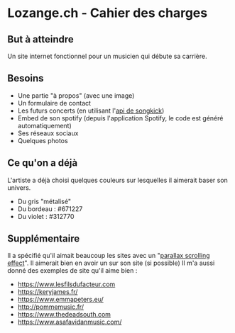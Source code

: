 # Lozange.ch - Cahier des charges
## But à atteindre
Un site internet fonctionnel pour un musicien qui débute sa carrière.
## Besoins
- Une partie "à propos" (avec une image)
- Un formulaire de contact
- Les futurs concerts (en utilisant l'[api de songkick](https://www.songkick.com/developer))
- Embed de son spotify (depuis l'application Spotify, le code est généré automatiquement)
- Ses réseaux sociaux
- Quelques photos

## Ce qu'on a déjà
L'artiste a déjà choisi quelques couleurs sur lesquelles il aimerait baser son univers.
- Du gris "métalisé"
- Du bordeau : #671227
- Du violet : #312770

## Supplémentaire
Il a spécifié qu'il aimait beaucoup les sites avec un "[parallax scrolling effect](https://www.awwwards.com/30-great-websites-with-parallax-scrolling.html)". Il aimerait bien en avoir un sur son site (si possible)
Il m'a aussi donné des exemples de site qu'il aime bien :
- https://www.lesfilsdufacteur.com
- https://keryjames.fr/
- https://www.emmapeters.eu/
- http://pommemusic.fr/
- https://www.thedeadsouth.com
- https://www.asafavidanmusic.com/